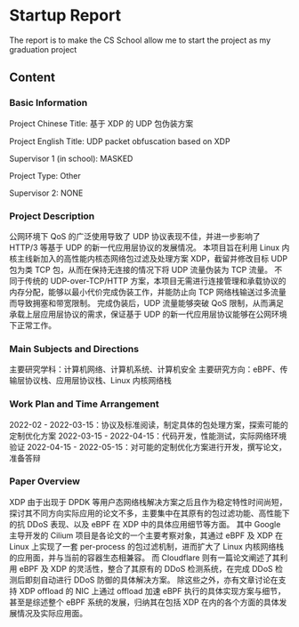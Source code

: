 <!-- Copyright (c) 2022 myl7 -->
<!-- SPDX-License-Identifier: CC-BY-NC-ND-4.0 -->

# Startup Report

The report is to make the CS School allow me to start the project as my graduation project

## Content

### Basic Information

Project Chinese Title: 基于 XDP 的 UDP 包伪装方案

Project English Title: UDP packet obfuscation based on XDP

Supervisor 1 (in school): MASKED

Project Type: Other

Supervisor 2: NONE

### Project Description

公网环境下 QoS 的广泛使用导致了 UDP 协议表现不佳，并进一步影响了 HTTP/3 等基于 UDP 的新一代应用层协议的发展情况。
本项目旨在利用 Linux 内核主线新加入的高性能内核态网络包过滤及处理方案 XDP，截留并修改目标 UDP 包为类 TCP 包，从而在保持无连接的情况下将 UDP 流量伪装为 TCP 流量。
不同于传统的 UDP-over-TCP/HTTP 方案，本项目无需进行连接管理和承载协议的内存分配，能够以最小代价完成伪装工作，并能防止向 TCP 网络栈输送过多流量而导致拥塞和带宽限制。
完成伪装后，UDP 流量能够突破 QoS 限制，从而满足承载上层应用层协议的需求，保证基于 UDP 的新一代应用层协议能够在公网环境下正常工作。

### Main Subjects and Directions

主要研究学科：计算机网络、计算机系统、计算机安全
主要研究方向：eBPF、传输层协议栈、应用层协议栈、Linux 内核网络栈

### Work Plan and Time Arrangement

2022-02 - 2022-03-15：协议及标准阅读，制定具体的包处理方案，探索可能的定制优化方案
2022-03-15 - 2022-04-15：代码开发，性能测试，实际网络环境验证
2022-04-15 - 2022-05-15：对可能的定制优化方案进行开发，撰写论文，准备答辩

### Paper Overview

XDP 由于出现于 DPDK 等用户态网络栈解决方案之后且作为稳定特性时间尚短，探讨其不同方向实际应用的论文不多，主要集中在其原有的包过滤功能、高性能下的抗 DDoS 表现、以及 eBPF 在 XDP 中的具体应用细节等方面。
其中 Google 主导开发的 Cilium 项目是各论文的一个主要考察对象，其通过 eBPF 及 XDP 在 Linux 上实现了一套 per-process 的包过滤机制，进而扩大了 Linux 内核网络栈的应用面，并与当前的容器生态相兼容。
而 Cloudflare 则有一篇论文阐述了其利用 eBPF 及 XDP 的灵活性，整合了其原有的 DDoS 检测系统，在完成 DDoS 检测后即刻自动进行 DDoS 防御的具体解决方案。
除这些之外，亦有文章讨论在支持 XDP offload 的 NIC 上通过 offload 加速 eBPF 执行的具体实现方案与细节，甚至是综述整个 eBPF 系统的发展，归纳其在包括 XDP 在内的各个方面的具体发展情况及实际应用面。
